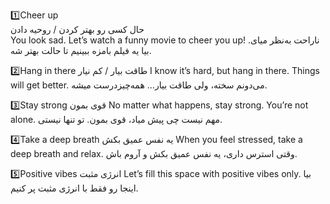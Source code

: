 

1️⃣Cheer up<br>
حال کسی رو بهتر کردن / روحیه دادن<br>
You look sad. Let’s watch a funny movie to cheer you up!
ناراحت به‌نظر میای. بیا یه فیلم بامزه ببینیم تا حالت بهتر شه.

2️⃣Hang in there
طاقت بیار / کم نیار
I know it’s hard, but hang in there. Things will get better.
می‌دونم سخته، ولی طاقت بیار… همه‌چیزدرست میشه.

3️⃣Stay strong
قوی بمون
No matter what happens, stay strong. You’re not alone.
مهم نیست چی پیش میاد، قوی بمون. تو تنها نیستی.

4️⃣Take a deep breath
یه نفس عمیق بکش
When you feel stressed, take a deep breath and relax.
وقتی استرس داری، یه نفس عمیق بکش و آروم باش.

5️⃣Positive vibes
انرژی مثبت
Let’s fill this space with positive vibes only.
بیا اینجا رو فقط با انرژی مثبت پر کنیم.
